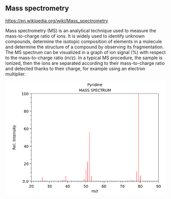 ## Mass spectrometry 

https://en.wikipedia.org/wiki/Mass_spectrometry

Mass spectrometry (MS) is an analytical technique used to measure the mass-to-charge ratio of ions. It is widely used to identify unknown compounds, determine the isotopic composition of elements in a molecule and determine the structure of a compound by observing its fragmentation. The MS spectrum can be visualized in a graph of ion signal (%) with respect to the mass-to-charge ratio (m/z). In a typical MS procedure, the sample is ionized, then the ions are separated according to their mass-to-charge ratio and detected thanks to their charge, for example using an electron multiplier. 

![spectrum](MS_spectrum.png)